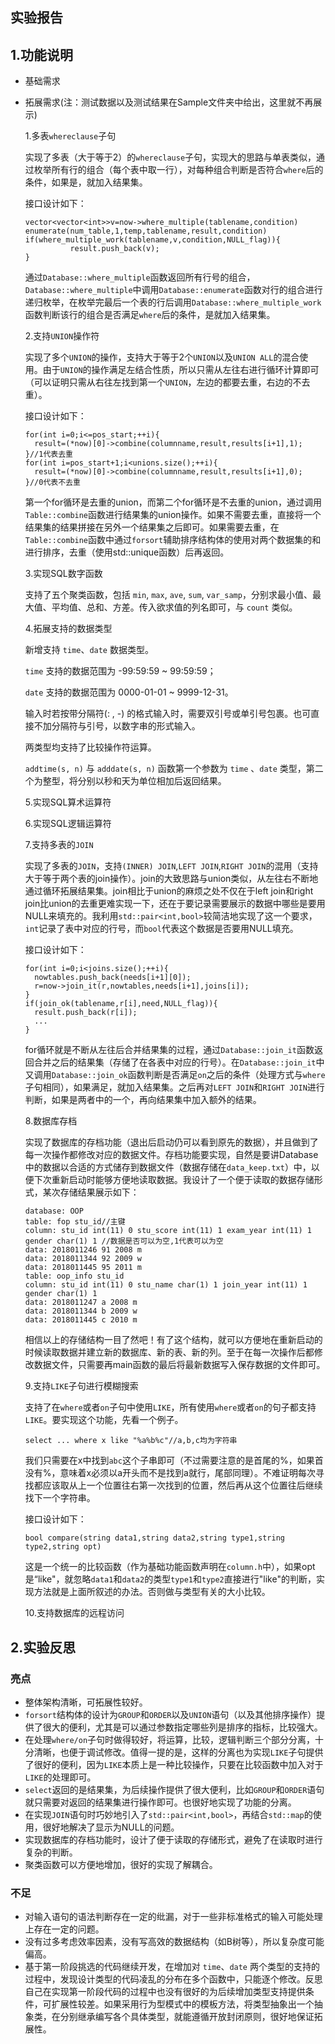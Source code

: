 ## 实验报告

## 1.功能说明

* 基础需求

* 拓展需求(注：测试数据以及测试结果在Sample文件夹中给出，这里就不再展示)

  1.多表`whereclause`子句

  实现了多表（大于等于2）的`whereclause`子句，实现大的思路与单表类似，通过枚举所有行的组合（每个表中取一行），对每种组合判断是否符合`where`后的条件，如果是，就加入结果集。

  接口设计如下：

  ```
  vector<vector<int>>v=now->where_multiple(tablename,condition)
  enumerate(num_table,1,temp,tablename,result,condition)
  if(where_multiple_work(tablename,v,condition,NULL_flag)){
  			result.push_back(v);
  }
  ```

  通过`Database::where_multiple`函数返回所有行号的组合，`Database::where_multiple`中调用`Database::enumerate`函数对行的组合进行递归枚举，在枚举完最后一个表的行后调用`Database::where_multiple_work`函数判断该行的组合是否满足`where`后的条件，是就加入结果集。

  

  2.支持`UNION`操作符

  实现了多个`UNION`的操作，支持大于等于2个`UNION`以及`UNION ALL`的混合使用。由于`UNION`的操作满足左结合性质，所以只需从左往右进行循环计算即可（可以证明只需从右往左找到第一个`UNION`，左边的都要去重，右边的不去重）。

  接口设计如下：

  ```
  for(int i=0;i<=pos_start;++i){
  	result=(*now)[0]->combine(columnname,result,results[i+1],1);
  }//1代表去重
  for(int i=pos_start+1;i<unions.size();++i){
  	result=(*now)[0]->combine(columnname,result,results[i+1],0);
  }//0代表不去重
  ```

  第一个for循环是去重的union，而第二个for循环是不去重的union，通过调用`Table::combine`函数进行结果集的union操作。如果不需要去重，直接将一个结果集的结果拼接在另外一个结果集之后即可。如果需要去重，在`Table::combine`函数中通过`forsort`辅助排序结构体的使用对两个数据集的和进行排序，去重（使用std::unique函数）后再返回。

  

  3.实现SQL数字函数

  支持了五个聚类函数，包括 `min`, `max`, `ave`, `sum`, `var_samp`，分别求最小值、最大值、平均值、总和、方差。传入欲求值的列名即可，与 `count` 类似。

  4.拓展支持的数据类型

  新增支持 `time`、`date` 数据类型。

  `time` 支持的数据范围为 -99:59:59 ~ 99:59:59；

  `date` 支持的数据范围为 0000-01-01 ~ 9999-12-31。

  输入时若按带分隔符(: , -) 的格式输入时，需要双引号或单引号包裹。也可直接不加分隔符与引号，以数字串的形式输入。

  两类型均支持了比较操作符运算。

  `addtime(s, n)` 与 `adddate(s, n)` 函数第一个参数为 `time` 、`date` 类型，第二个为整型，将分别以秒和天为单位相加后返回结果。

  5.实现SQL算术运算符

  

  6.实现SQL逻辑运算符

  

  7.支持多表的`JOIN`

  实现了多表的`JOIN`，支持`(INNER) JOIN`,`LEFT JOIN`,`RIGHT JOIN`的混用（支持大于等于两个表的join操作）。join的大致思路与union类似，从左往右不断地通过循环拓展结果集。join相比于union的麻烦之处不仅在于left join和right join比union的去重更难实现一下，还在于要记录需要展示的数据中哪些是要用NULL来填充的。我利用`std::pair<int,bool>`较简洁地实现了这一个要求，`int`记录了表中对应的行号，而`bool`代表这个数据是否要用NULL填充。

  接口设计如下：

  ```
  for(int i=0;i<joins.size();++i){
  	nowtables.push_back(needs[i+1][0]);
  	r=now->join_it(r,nowtables,needs[i+1],joins[i]);
  }
  if(join_ok(tablename,r[i],need,NULL_flag)){
  	result.push_back(r[i]);
  	...
  }
  ```

  for循环就是不断从左往后合并结果集的过程，通过`Database::join_it`函数返回合并之后的结果集（存储了在各表中对应的行号）。在`Database::join_it`中又调用`Database::join_ok`函数判断是否满足`on`之后的条件（处理方式与`where`子句相同），如果满足，就加入结果集。之后再对`LEFT JOIN`和`RIGHT JOIN`进行判断，如果是两者中的一个，再向结果集中加入额外的结果。

  

  8.数据库存档

  实现了数据库的存档功能（退出后启动仍可以看到原先的数据），并且做到了每一次操作都修改对应的数据文件。存档功能要实现，自然是要讲Database中的数据以合适的方式储存到数据文件（数据存储在`data_keep.txt`）中，以便下次重新启动时能够方便地读取数据。我设计了一个便于读取的数据存储形式，某次存储结果展示如下：

  ```
  database: OOP
  table: fop stu_id//主键
  column: stu_id int(11) 0 stu_score int(11) 1 exam_year int(11) 1 gender char(1) 1 //数据是否可以为空,1代表可以为空
  data: 2018011246 91 2008 m 
  data: 2018011344 92 2009 w 
  data: 2018011445 95 2011 m 
  table: oop_info stu_id
  column: stu_id int(11) 0 stu_name char(1) 1 join_year int(11) 1 gender char(1) 1 
  data: 2018011247 a 2008 m 
  data: 2018011344 b 2009 w 
  data: 2018011445 c 2010 m 
  ```

  相信以上的存储结构一目了然吧！有了这个结构，就可以方便地在重新启动的时候读取数据并建立新的数据库、新的表、新的列。至于在每一次操作后都修改数据文件，只需要再main函数的最后将最新数据写入保存数据的文件即可。

  

  9.支持`LIKE`子句进行模糊搜索

  支持了在`where`或者`on`子句中使用`LIKE`，所有使用`where`或者`on`的句子都支持`LIKE`。要实现这个功能，先看一个例子。

  ```
  select ... where x like "%a%b%c"//a,b,c均为字符串
  ```

  我们只需要在x中找到`abc`这个子串即可（不过需要注意的是首尾的%，如果首没有%，意味着x必须以a开头而不是找到a就行，尾部同理）。不难证明每次寻找都应该取从上一个位置往右第一次找到的位置，然后再从这个位置往后继续找下一个字符串。

  接口设计如下：

  ```
  bool compare(string data1,string data2,string type1,string type2,string opt)
  ```

  这是一个统一的比较函数（作为基础功能函数声明在`column.h`中），如果opt是“like"，就忽略`data1`和`data2`的类型`type1`和`type2`直接进行"like"的判断，实现方法就是上面所叙述的办法。否则做与类型有关的大小比较。

  

  10.支持数据库的远程访问

  

## 2.实验反思

### 亮点

* 整体架构清晰，可拓展性较好。
* `forsort`结构体的设计为`GROUP`和`ORDER`以及`UNION`语句（以及其他排序操作）提供了很大的便利，尤其是可以通过参数指定哪些列是排序的指标，比较强大。
* 在处理`where/on`子句时做得较好，将运算，比较，逻辑判断三个部分分离，十分清晰，也便于调试修改。值得一提的是，这样的分离也为实现`LIKE`子句提供了很好的便利，因为`LIKE`本质上是一种比较操作，只要在比较函数中加入对于`LIKE`的处理即可。
* `select`返回的是结果集，为后续操作提供了很大便利，比如`GROUP`和`ORDER`语句就只需要对返回的结果集进行操作即可。也很好地实现了功能的分离。
* 在实现`JOIN`语句时巧妙地引入了`std::pair<int,bool>`，再结合`std::map`的使用，很好地解决了显示为NULL的问题。
* 实现数据库的存档功能时，设计了便于读取的存储形式，避免了在读取时进行复杂的判断。
* 聚类函数可以方便地增加，很好的实现了解耦合。



### 不足

* 对输入语句的语法判断存在一定的纰漏，对于一些非标准格式的输入可能处理上存在一定的问题。
* 没有过多考虑效率因素，没有写高效的数据结构（如B树等），所以复杂度可能偏高。
* 基于第一阶段挑选的代码继续开发，在增加对 `time`、`date` 两个类型的支持的过程中，发现设计类型的代码凌乱的分布在多个函数中，只能逐个修改。反思自己在实现第一阶段代码的过程中也没有很好的为后续增加类型支持提供条件，可扩展性较差。如果采用行为型模式中的模板方法，将类型抽象出一个抽象类，在分别继承编写各个具体类型，就能遵循开放封闭原则，很好地保证拓展性。


